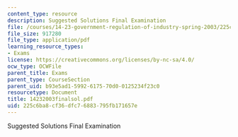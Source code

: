 ```yaml
---
content_type: resource
description: Suggested Solutions Final Examination
file: /courses/14-23-government-regulation-of-industry-spring-2003/225c6ba8cf36dfc76883795fb171657e_14232003finalsol.pdf
file_size: 917280
file_type: application/pdf
learning_resource_types:
- Exams
license: https://creativecommons.org/licenses/by-nc-sa/4.0/
ocw_type: OCWFile
parent_title: Exams
parent_type: CourseSection
parent_uid: b93e5ad1-5992-6175-70d0-0125234f23c0
resourcetype: Document
title: 14232003finalsol.pdf
uid: 225c6ba8-cf36-dfc7-6883-795fb171657e
---
```

Suggested Solutions Final Examination